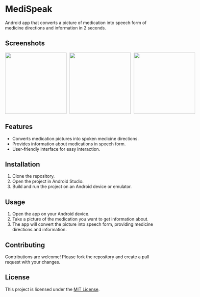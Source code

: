 # MediSpeak

Android app that converts a picture of medication into speech form of medicine directions and information in 2 seconds.

## Screenshots

<div style="display:flex">
  <img src="https://github.com/aradhya2003/MediSpeak/assets/83398496/c3386dec-1ad7-4c1d-9a7a-994e2abdd675" width="200" style="margin-right: 10px;">
  <img src="https://github.com/aradhya2003/MediSpeak/assets/83398496/213519c0-b382-4db5-9812-095116b7cb0e" width="200" style="margin-right: 10px;">
  <img src="https://github.com/aradhya2003/MediSpeak/assets/83398496/37aaab76-4a53-4923-a1d6-fb7bdd43e560" width="200">
</div>


## Features

- Converts medication pictures into spoken medicine directions.
- Provides information about medications in speech form.
- User-friendly interface for easy interaction.

## Installation

1. Clone the repository.
2. Open the project in Android Studio.
3. Build and run the project on an Android device or emulator.

## Usage

1. Open the app on your Android device.
2. Take a picture of the medication you want to get information about.
3. The app will convert the picture into speech form, providing medicine directions and information.

## Contributing

Contributions are welcome! Please fork the repository and create a pull request with your changes.

## License

This project is licensed under the [MIT License](LICENSE).
